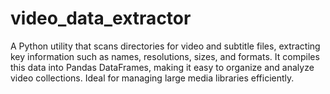 # video_data_extractor
A Python utility that scans directories for video and subtitle files, extracting key information such as names, resolutions, sizes, and formats. It compiles this data into Pandas DataFrames, making it easy to organize and analyze video collections. Ideal for managing large media libraries efficiently.
